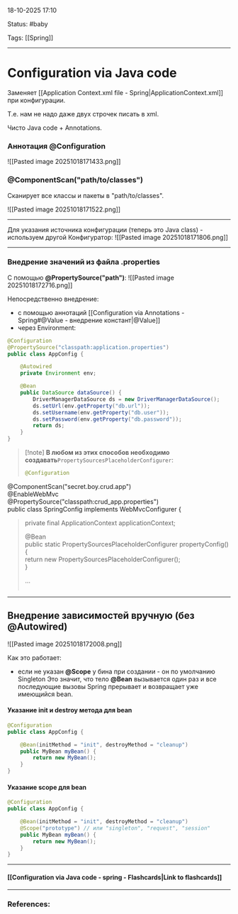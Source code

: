 
18-10-2025 17:10

Status: #baby

Tags: [[Spring]]

---
# Configuration via Java code

Заменяет [[Application Context.xml file - Spring|ApplicationContext.xml]] при конфигурации.

Т.е. нам не надо даже двух строчек писать в xml.

Чисто Java code + Annotations.


### Аннотация @Configuration

![[Pasted image 20251018171433.png]]

### @ComponentScan("path/to/classes")

Сканирует все классы и пакеты в "path/to/classes". 


![[Pasted image 20251018171522.png]]



---

Для указания источника конфигурации (теперь это Java class) - используем другой Конфигуратор:
![[Pasted image 20251018171806.png]]

---

### Внедрение значений из файла  .properties

С помощью **@PropertySource("path")**:
![[Pasted image 20251018172716.png]]

Непосредственно внедрение:
- с помощью аннотаций  [[Configuration via Annotations - Spring#@Value - внедрение констант|@Value]]
- через Environment:
```java
@Configuration
@PropertySource("classpath:application.properties")
public class AppConfig {

    @Autowired
    private Environment env;

    @Bean
    public DataSource dataSource() {
        DriverManagerDataSource ds = new DriverManagerDataSource();
        ds.setUrl(env.getProperty("db.url"));
        ds.setUsername(env.getProperty("db.user"));
        ds.setPassword(env.getProperty("db.password"));
        return ds;
    }
}

```


> [!note] **В любом из этих способов необходимо создавать**`PropertySourcesPlaceholderConfigurer`:
> ```java
> @Configuration  
@ComponentScan("secret.boy.crud.app")  
@EnableWebMvc  
@PropertySource("classpath:crud_app.properties")  
public class SpringConfig implements WebMvcConfigurer {  
>  private final ApplicationContext applicationContext;  
  >
>    @Bean  
>    public static PropertySourcesPlaceholderConfigurer propertyConfig() {  
>        return new PropertySourcesPlaceholderConfigurer();  
>    }
>
>	...
> ```
> 

----

## Внедрение зависимостей вручную (без @Autowired)

![[Pasted image 20251018172008.png]]

Как это работает:

- если не указан **@Scope** у бина при создании - он по умолчанию Singleton
	Это значит, что тело **@Bean** вызывается один раз и все последующие вызовы Spring прерывает и возвращает уже имеющийся bean.


#### Указание init и destroy метода для bean

```java
@Configuration
public class AppConfig {

    @Bean(initMethod = "init", destroyMethod = "cleanup")
    public MyBean myBean() {
        return new MyBean();
    }
}
```

#### Указание scope для bean

```java
@Configuration
public class AppConfig {

    @Bean(initMethod = "init", destroyMethod = "cleanup")
    @Scope("prototype") // или "singleton", "request", "session"
    public MyBean myBean() {
        return new MyBean();
    }
}
```

----
#### [[Configuration via Java code - spring - Flashcards|Link to flashcards]]



---
### References:

